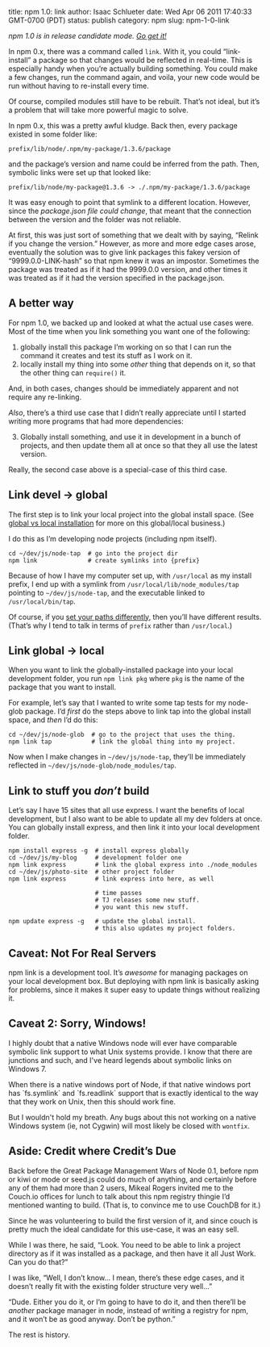 title: npm 1.0: link
author: Isaac Schlueter
date: Wed Apr 06 2011 17:40:33 GMT-0700 (PDT)
status: publish
category: npm
slug: npm-1-0-link

<p><i>npm 1.0 is in release candidate mode. <a href="http://groups.google.com/group/npm-/browse_thread/thread/43d3e76d71d1f141">Go get it!</a></i></p>

<p>In npm 0.x, there was a command called <code>link</code>. With it, you could &#8220;link-install&#8221; a package so that changes would be reflected in real-time. This is especially handy when you&#8217;re actually building something. You could make a few changes, run the command again, and voila, your new code would be run without having to re-install every time.</p>

<p>Of course, compiled modules still have to be rebuilt. That&#8217;s not ideal, but it&#8217;s a problem that will take more powerful magic to solve.</p>

<p>In npm 0.x, this was a pretty awful kludge. Back then, every package existed in some folder like:</p>

<pre><code>prefix/lib/node/.npm/my-package/1.3.6/package
</code></pre>

<p>and the package&#8217;s version and name could be inferred from the path. Then, symbolic links were set up that looked like:</p>

<pre><code>prefix/lib/node/my-package@1.3.6 -&gt; ./.npm/my-package/1.3.6/package
</code></pre>

<p>It was easy enough to point that symlink to a different location. However, since the <em>package.json file could change</em>, that meant that the connection between the version and the folder was not reliable.</p>

<p>At first, this was just sort of something that we dealt with by saying, &#8220;Relink if you change the version.&#8221; However, as more and more edge cases arose, eventually the solution was to give link packages this fakey version of &#8220;9999.0.0-LINK-hash&#8221; so that npm knew it was an impostor. Sometimes the package was treated as if it had the 9999.0.0 version, and other times it was treated as if it had the version specified in the package.json.</p>

<h2 id="a_better_way">A better way</h2>

<p>For npm 1.0, we backed up and looked at what the actual use cases were. Most of the time when you link something you want one of the following:</p>

<ol>
<li>globally install this package I&#8217;m working on so that I can run the command it creates and test its stuff as I work on it.</li>
<li>locally install my thing into some <em>other</em> thing that depends on it, so that the other thing can <code>require()</code> it.</li>
</ol>

<p>And, in both cases, changes should be immediately apparent and not require any re-linking.</p>

<p><em>Also</em>, there&#8217;s a third use case that I didn&#8217;t really appreciate until I started writing more programs that had more dependencies:</p>

<ol start="3"> <li><p>Globally install something, and use it in development in a bunch of projects, and then update them all at once so that they all use the latest version. </ol>

<p>Really, the second case above is a special-case of this third case.</p>

<h2 id="link_devel_global">Link devel &rarr; global</h2>

<p>The first step is to link your local project into the global install space. (See <a href="http://blog.nodejs.org/2011/03/23/npm-1-0-global-vs-local-installation/">global vs local installation</a> for more on this global/local business.)</p>

<p>I do this as I&#8217;m developing node projects (including npm itself).</p>

<pre><code>cd ~/dev/js/node-tap  # go into the project dir
npm link              # create symlinks into {prefix}
</code></pre>

<p>Because of how I have my computer set up, with <code>/usr/local</code> as my install prefix, I end up with a symlink from <code>/usr/local/lib/node_modules/tap</code> pointing to <code>~/dev/js/node-tap</code>, and the executable linked to <code>/usr/local/bin/tap</code>.</p>

<p>Of course, if you <a href="http://blog.nodejs.org/2011/04/04/development-environment/">set your paths differently</a>, then you&#8217;ll have different results. (That&#8217;s why I tend to talk in terms of <code>prefix</code> rather than <code>/usr/local</code>.)</p>

<h2 id="link_global_local">Link global &rarr; local</h2>

<p>When you want to link the globally-installed package into your local development folder, you run <code>npm link pkg</code> where <code>pkg</code> is the name of the package that you want to install.</p>

<p>For example, let&#8217;s say that I wanted to write some tap tests for my node-glob package. I&#8217;d <em>first</em> do the steps above to link tap into the global install space, and <em>then</em> I&#8217;d do this:</p>

<pre><code>cd ~/dev/js/node-glob  # go to the project that uses the thing.
npm link tap           # link the global thing into my project.
</code></pre>

<p>Now when I make changes in <code>~/dev/js/node-tap</code>, they&#8217;ll be immediately reflected in <code>~/dev/js/node-glob/node_modules/tap</code>.</p>

<h2 id="link_to_stuff_you_don8217t_build">Link to stuff you <em>don&#8217;t</em> build</h2>

<p>Let&#8217;s say I have 15 sites that all use express. I want the benefits of local development, but I also want to be able to update all my dev folders at once. You can globally install express, and then link it into your local development folder.</p>

<pre><code>npm install express -g  # install express globally
cd ~/dev/js/my-blog     # development folder one
npm link express        # link the global express into ./node_modules
cd ~/dev/js/photo-site  # other project folder
npm link express        # link express into here, as well

                        # time passes
                        # TJ releases some new stuff.
                        # you want this new stuff.

npm update express -g   # update the global install.
                        # this also updates my project folders.
</code></pre>

<h2 id="caveat_not_for_real_servers">Caveat: Not For Real Servers</h2>

<p>npm link is a development tool. It&#8217;s <em>awesome</em> for managing packages on your local development box. But deploying with npm link is basically asking for problems, since it makes it super easy to update things without realizing it.</p>

<h2 id="caveat_2_sorry_windows">Caveat 2: Sorry, Windows!</h2>

<p>I highly doubt that a native Windows node will ever have comparable symbolic link support to what Unix systems provide.  I know that there are junctions and such, and I've heard legends about symbolic links on Windows 7.</p>

<p>When there is a native windows port of Node, if that native windows port has `fs.symlink` and `fs.readlink` support that is exactly identical to the way that they work on Unix, then this should work fine.</p>

<p>But I wouldn't hold my breath.  Any bugs about this not working on a native Windows system (ie, not Cygwin) will most likely be closed with <code>wontfix</code>.</p>


<h2 id="aside_credit_where_credit8217s_due">Aside: Credit where Credit&#8217;s Due</h2>

<p>Back before the Great Package Management Wars of Node 0.1, before npm or kiwi or mode or seed.js could do much of anything, and certainly before any of them had more than 2 users, Mikeal Rogers invited me to the Couch.io offices for lunch to talk about this npm registry thingie I&#8217;d mentioned wanting to build. (That is, to convince me to use CouchDB for it.)</p>

<p>Since he was volunteering to build the first version of it, and since couch is pretty much the ideal candidate for this use-case, it was an easy sell.</p>

<p>While I was there, he said, &#8220;Look. You need to be able to link a project directory as if it was installed as a package, and then have it all Just Work. Can you do that?&#8221;</p>

<p>I was like, &#8220;Well, I don&#8217;t know&#8230; I mean, there&#8217;s these edge cases, and it doesn&#8217;t really fit with the existing folder structure very well&#8230;&#8221;</p>

<p>&#8220;Dude. Either you do it, or I&#8217;m going to have to do it, and then there&#8217;ll be <em>another</em> package manager in node, instead of writing a registry for npm, and it won&#8217;t be as good anyway. Don&#8217;t be python.&#8221;</p>

<p>The rest is history.</p>
